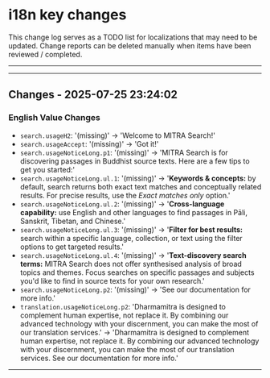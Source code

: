 # i18n key changes

This change log serves as a TODO list for localizations that may need to be updated. Change reports can be deleted manually when items have been reviewed / completed.

---

---

## Changes - 2025-07-25 23:24:02

### English Value Changes

- `search.usageH2`: '(missing)' → 'Welcome to MITRA Search!'
- `search.usageAccept`: '(missing)' → 'Got it!'
- `search.usageNoticeLong.p1`: '(missing)' → 'MITRA Search is for discovering passages in Buddhist source texts. Here are a few tips to get you started:'
- `search.usageNoticeLong.ul.1`: '(missing)' → '<strong>Keywords & concepts:</strong> by default, search returns both exact text matches and conceptually related results. For precise results, use the <i>Exact matches only</i> option.'
- `search.usageNoticeLong.ul.2`: '(missing)' → '<strong>Cross-language capability:</strong> use English and other languages to find passages in Pāli, Sanskrit, Tibetan, and Chinese.'
- `search.usageNoticeLong.ul.3`: '(missing)' → '<strong>Filter for best results:</strong> search within a specific language, collection, or text using the filter options to get targeted results.'
- `search.usageNoticeLong.ul.4`: '(missing)' → '<strong>Text-discovery search terms:</strong> MITRA Search does not offer synthesised analysis of broad topics and themes. Focus searches on specific passages and subjects you'd like to find in source texts for your own research.'
- `search.usageNoticeLong.p2`: '(missing)' → 'See our <a>documentation</a> for more info.'
- `translation.usageNoticeLong.p2`: 'Dharmamitra is designed to complement human expertise, not replace it. By combining our advanced technology with your discernment, you can make the most of our translation services.' → 'Dharmamitra is designed to complement human expertise, not replace it. By combining our advanced technology with your discernment, you can make the most of our translation services. See our <a>documentation</a> for more info.'

---
